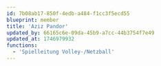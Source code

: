 ```yaml
---
id: 7b08ab17-850f-4edb-a484-f1cc3f5ecd55
blueprint: member
title: 'Aziz Pandor'
updated_by: 66165c6e-09da-45b9-a7cc-44b3754f7e49
updated_at: 1746979932
functions:
  - 'Spielleitung Volley-/Netzball'
---
```

